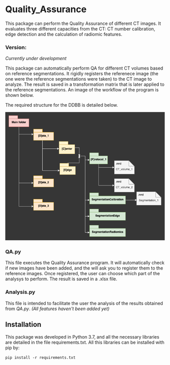 # Quality_Assurance

This package can perform the Quality Assurance of different CT images. It evaluates three different capacities from the CT: CT number calibration, edge detection and the calculation of radiomic features.

### Version:
_Currently under development_

This package can automatically perform QA for different CT volumes based on reference segmentations. It rigidly registers the referenece image (the one were the reference segmentations were taken) to the CT image to analyze. The result is saved in a transformation matrix that is later applied to the reference segmentations. An image of the workflow of the program is shown below.



The required structure for the DDBB is detailed below.

![DDBB structure](images/ddbb_diagram.png)

### QA.py

This file executes the Quality Assurance program. It will automatically check if new images have been added, and the will ask you to register them to the reference images. Once registered, the user can choose which part of the analysys to perform. The result is saved in a .xlsx file.

### Analysis.py

This file is intended to facilitate the user the analysis of the results obtained from _QA.py_. _(All features haven't been added yet)_

## Installation

This package was developed in Python 3.7, and all the necessary libraries are detailed in the file requirements.txt. All this libraries can be installed with pip by:

```
pip install -r requirements.txt
``` 
